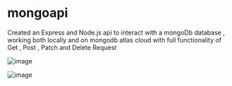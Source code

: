 # mongoapi

Created an Express and Node.js api to interact with a mongoDb database , working both locally and on mongodb atlas cloud with full functionality of Get , Post , Patch and Delete Request


![image](https://user-images.githubusercontent.com/73299058/188224508-0a57d5ba-9bf4-472c-bf6a-eb1c8e0f382b.png)


![image](https://user-images.githubusercontent.com/73299058/188224618-0bc8ff03-a989-4c58-a51e-a9427d6c89a7.png)
